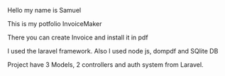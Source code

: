 Hello my name is Samuel 

This is my potfolio InvoiceMaker 

There you can create Invoice and install it in pdf

I used the laravel framework. Also I used node js, dompdf and SQlite DB
 
Project have 3 Models, 2 controllers and auth system from Laravel.